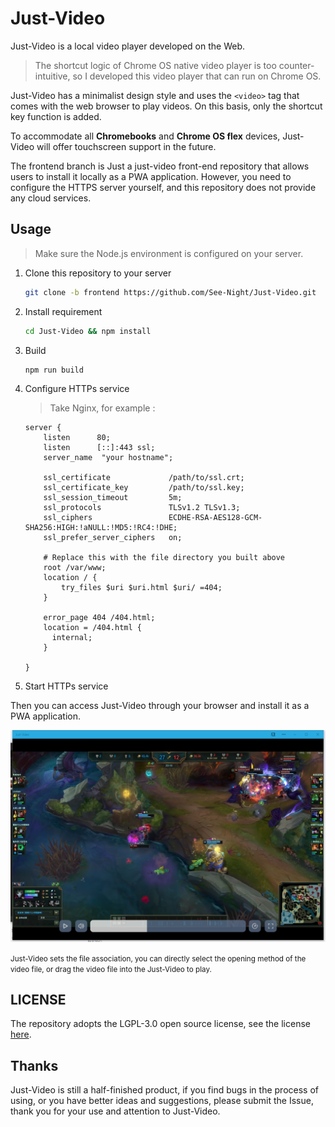 # Just-Video
Just-Video is a local video player developed on the Web.

> The shortcut logic of Chrome OS native video player is too counter-intuitive, so I developed this video player that can run on Chrome OS.

Just-Video has a minimalist design style and uses the `<video>` tag that comes with the web browser to play videos. On this basis, only the shortcut key function is added. 

To accommodate all **Chromebooks** and **Chrome OS flex** devices, Just-Video will offer touchscreen support in the future.

The frontend branch is Just a just-video front-end repository that allows users to install it locally as a PWA application. However, you need to configure the HTTPS server yourself, and this repository does not provide any cloud services.

## Usage

> Make sure the Node.js environment is configured on your server.

1. Clone this repository to your server

   ```bash
   git clone -b frontend https://github.com/See-Night/Just-Video.git
   ```

2. Install requirement

   ```bash
   cd Just-Video && npm install
   ```

3. Build

   ```bash
   npm run build
   ```

4. Configure HTTPs service

   > Take Nginx, for example :

   ```nginx
   server {
       listen      80;
       listen      [::]:443 ssl;
       server_name  "your hostname";
   
       ssl_certificate             /path/to/ssl.crt;
       ssl_certificate_key         /path/to/ssl.key;
       ssl_session_timeout         5m;
       ssl_protocols               TLSv1.2 TLSv1.3;
       ssl_ciphers                 ECDHE-RSA-AES128-GCM-SHA256:HIGH:!aNULL:!MD5:!RC4:!DHE;
       ssl_prefer_server_ciphers   on;
   
       # Replace this with the file directory you built above
       root /var/www;
       location / {
           try_files $uri $uri.html $uri/ =404;
       }
   
       error_page 404 /404.html;
       location = /404.html {
         internal;
       }
   
   }
   ```

5. Start HTTPs service

Then you can access Just-Video through your browser and install it as a PWA application.

![Just-Video-cut](./images/Just-Video-cut.png)

<small>Just-Video sets the file association, you can directly select the opening method of the video file, or drag the video file into the Just-Video to play.</small>

## LICENSE

The repository adopts the LGPL-3.0 open source license, see the license [here](/LICENSE.md).

## Thanks

Just-Video is still a half-finished product, if you find bugs in the process of using, or you have better ideas and suggestions, please submit the Issue, thank you for your use and attention to Just-Video.
